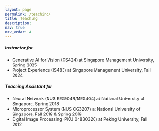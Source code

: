 ```yaml
---
layout: page
permalink: /teaching/
title: Teaching
description: 
nav: true
nav_order: 4
---
```


#####  **Instructor for**
  * Generative AI for Vision (CS424) at Singapore Management University, Spring 2025
  * Project Experience (IS483) at Singapore Management University, Fall 2024

#####  **Teaching Assistant for**
  * Neural Network (NUS EE5904R/ME5404) at National University of Singapore, Spring 2018
  * Microprocessor System (NUS CG3207) at National University of Singapore, Fall 2018 & Spring 2019
  * Digital Image Processing (PKU 04830320) at Peking University, Fall 2012





